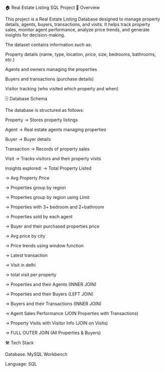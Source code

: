 🏠 Real Estate Listing SQL Project
📌 Overview

This project is a Real Estate Listing Database designed to manage property details, agents, buyers, transactions, and visits. It helps track property sales, monitor agent performance, analyze price trends, and generate insights for decision-making.

The dataset contains information such as:

Property details (name, type, location, price, size, bedrooms, bathrooms, etc.)

Agents and owners managing the properties

Buyers and transactions (purchase details)

Visitor tracking (who visited which property and when)

🗄️ Database Schema

The database is structured as follows:

Property → Stores property listings

Agent → Real estate agents managing properties

Buyer → Buyer details

Transaction → Records of property sales

Visit → Tracks visitors and their property visits

Insights explored:
 -> Total Property Listed
 
 -> Avg Property Price 
 
 -> Properties group by region 
 
 -> Properties group by region using Limit
 
 -> Properties with 3+ bedroom and 2+bathroom
 
 -> Properties sold by each agent 
 
 -> Buyer and their purchased properties price
 
 -> Avg price by city
 
 -> Price trends using window function
 
 -> Latest transaction
 
 -> Visit in delhi
 
 -> total visit per property
 
 -> Properties and their Agents (INNER JOIN)
 
 -> Properties and their Buyers (LEFT JOIN)
 
 -> Buyers and their Transactions (INNER JOIN)
 
 -> Agent Sales Performance (JOIN Properties with Transactions)
 
 -> Property Visits with Visitor Info (JOIN on Visits)
 
 -> FULL OUTER JOIN (All Properties & Buyers)
 

🛠️ Tech Stack

Database: MySQL Workbench

Language: SQL
